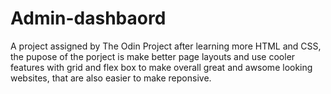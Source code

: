 # Admin-dashbaord

A project assigned by The Odin Project after learning more HTML and CSS, the pupose of the porject is make better page layouts and use cooler features with grid and flex box to make overall great and awsome looking websites, that are also easier to make reponsive.